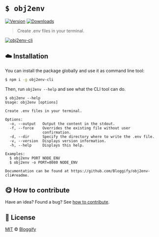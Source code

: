 
# `$ obj2env`

 [![Version](https://img.shields.io/npm/v/obj2env-cli.svg)](https://www.npmjs.com/package/obj2env-cli) [![Downloads](https://img.shields.io/npm/dt/obj2env-cli.svg)](https://www.npmjs.com/package/obj2env-cli)

> Create .env files in your terminal.

[![obj2env-cli](http://i.imgur.com/yfKqx6W.gif)](#)

## :cloud: Installation

You can install the package globally and use it as command line tool:


```sh
$ npm i -g obj2env-cli
```


Then, run `obj2env --help` and see what the CLI tool can do.


```
$ obj2env --help
Usage: obj2env [options]

Create .env files in your terminal.

Options:
  -o, --output   Output the content in the stdout.
  -f, --force    Overrides the existing file without user
                 confirmation.
  -d, --dir      Specify the directory where to write the .env file.
  -v, --version  Displays version information.
  -h, --help     Displays this help.

Examples:
  $ obj2env PORT NODE_ENV
  $ obj2env -o PORT=8080 NODE_ENV

Documentation can be found at https://github.com/Bloggify/obj2env-cli#readme.
```

## :yum: How to contribute
Have an idea? Found a bug? See [how to contribute][contributing].



## :scroll: License

[MIT][license] © [Bloggify][website]

[license]: http://showalicense.com/?fullname=Bloggify%20%3Csupport%40bloggify.org%3E%20(https%3A%2F%2Fbloggify.org)&year=2017#license-mit
[website]: https://bloggify.org
[contributing]: /CONTRIBUTING.md
[docs]: /DOCUMENTATION.md
